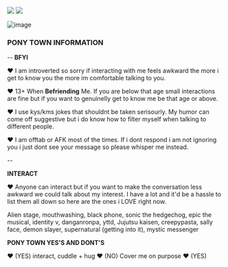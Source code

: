 ![](rw.gif)
![](rw2.gif)
</details>

![image](https://i.pinimg.com/736x/14/53/22/1453220913abe836a9e5788bb4ddfc56.jpg)




### PONY TOWN INFORMATION
--
**BFYI**

♥ I am introverted so sorry if interacting with me feels awkward the more i get to know you the more im comfortable talking to you.

♥ 13+ When **Befriending** Me. If you are below that age small interactions are fine but if you want to genuinelly get to know me be that age or above.

♥ I use kys/kms jokes that shouldnt be taken serisourly. My humor can come off suggestive but i do know how to filter myself when talking to different people.

♥ I am offtab or AFK most of the times. If i dont respond i am not ignoring you i just dont see your message so please whisper me instead.

--

**INTERACT**

♥ Anyone can interact but if you want to make the conversation less awkward we could talk about my interest. I have a lot and it'd be a hassle to list them all down so here are the ones i LOVE right now.

Alien stage, mouthwashing, black phone, sonic the hedgechog, epic the musical, identity v, danganronpa, yttd, Jujutsu kaisen, creepypasta, sally face, demon slayer, supernatural (getting into it), mystic messenger


**PONY TOWN YES'S AND DONT'S**

♥ (YES) interact, cuddle + hug
♥ (NO) Cover me on purpose
♥ (YES) 
